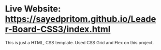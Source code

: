 # Live Website: https://sayedpritom.github.io/Leader-Board-CSS3/index.html

This is just a HTML, CSS template. Used CSS Grid and Flex on this project. 
